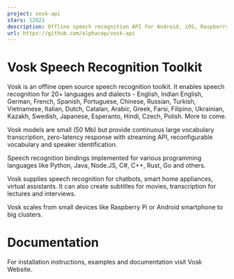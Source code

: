 ```yaml
---
project: vosk-api
stars: 12821
description: Offline speech recognition API for Android, iOS, Raspberry Pi and servers with Python, Java, C# and Node
url: https://github.com/alphacep/vosk-api
---
```


Vosk Speech Recognition Toolkit
===============================

Vosk is an offline open source speech recognition toolkit. It enables speech recognition for 20+ languages and dialects - English, Indian English, German, French, Spanish, Portuguese, Chinese, Russian, Turkish, Vietnamese, Italian, Dutch, Catalan, Arabic, Greek, Farsi, Filipino, Ukrainian, Kazakh, Swedish, Japanese, Esperanto, Hindi, Czech, Polish. More to come.

Vosk models are small (50 Mb) but provide continuous large vocabulary transcription, zero-latency response with streaming API, reconfigurable vocabulary and speaker identification.

Speech recognition bindings implemented for various programming languages like Python, Java, Node.JS, C#, C++, Rust, Go and others.

Vosk supplies speech recognition for chatbots, smart home appliances, virtual assistants. It can also create subtitles for movies, transcription for lectures and interviews.

Vosk scales from small devices like Raspberry Pi or Android smartphone to big clusters.

Documentation
=============

For installation instructions, examples and documentation visit Vosk Website.
